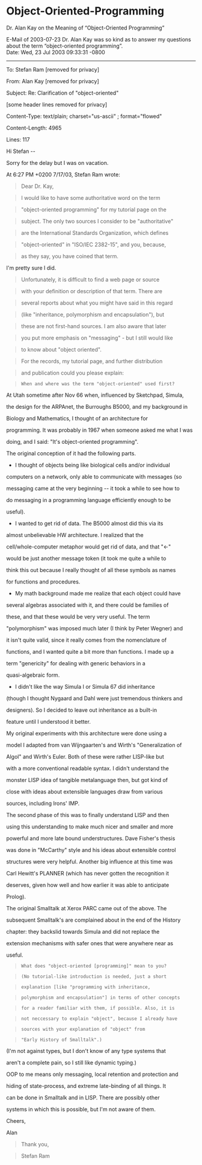 # Object-Oriented-Programming
Dr. Alan Kay on the Meaning of “Object-Oriented Programming”

E-Mail of 2003-07-23
Dr. Alan Kay was so kind as to answer my questions about the term “object-oriented programming”.  
Date: Wed, 23 Jul 2003 09:33:31 -0800

******************************
To: Stefan Ram [removed for privacy]

From: Alan Kay [removed for privacy]

Subject: Re: Clarification of "object-oriented"

[some header lines removed for privacy]

Content-Type: text/plain; charset="us-ascii" ; format="flowed"

Content-Length: 4965

Lines: 117



Hi Stefan --



Sorry for the delay but I was on vacation.



At 6:27 PM +0200 7/17/03, Stefan Ram wrote:

>   Dear Dr. Kay,

>

>   I would like to have some authoritative word on the term

>   "object-oriented programming" for my tutorial page on the

>   subject. The only two sources I consider to be "authoritative"

>   are the International Standards Organization, which defines

>   "object-oriented" in "ISO/IEC 2382-15", and you, because,

>   as they say, you have coined that term.



I'm pretty sure I did.



>

>   Unfortunately, it is difficult to find a web page or source

>   with your definition or description of that term. There are

>   several reports about what you might have said in this regard

>   (like "inheritance, polymorphism and encapsulation"), but

>   these are not first-hand sources. I am also aware that later

>   you put more emphasis on "messaging" - but I still would like

>   to know about "object oriented".

>

>   For the records, my tutorial page, and further distribution

>   and publication could you please explain:

>

>     When and where was the term "object-oriented" used first?



At Utah sometime after Nov 66 when, influenced by Sketchpad, Simula, 

the design for the ARPAnet, the Burroughs B5000, and my background in 

Biology and Mathematics, I thought of an architecture for 

programming. It was probably in 1967 when someone asked me what I was 

doing, and I said: "It's object-oriented programming".



The original conception of it had the following parts.



  - I thought of objects being like biological cells and/or individual 

computers on a network, only able to communicate with messages (so 

messaging came at the very beginning -- it took a while to see how to 

do messaging in a programming language efficiently enough to be 

useful).



  - I wanted to get rid of data. The B5000 almost did this via its 

almost unbelievable HW architecture. I realized that the 

cell/whole-computer metaphor would get rid of data, and that "<-" 

would be just another message token (it took me quite a while to 

think this out because I really thought of all these symbols as names 

for functions and procedures.



  - My math background made me realize that each object could have 

several algebras associated with it, and there could be families of 

these, and that these would be very very useful. The term 

"polymorphism" was imposed much later (I think by Peter Wegner) and 

it isn't quite valid, since it really comes from the nomenclature of 

functions, and I wanted quite a bit more than functions. I made up a 

term "genericity" for dealing with generic behaviors in a 

quasi-algebraic form.



  - I didn't like the way Simula I or Simula 67 did inheritance 

(though I thought Nygaard and Dahl were just tremendous thinkers and 

designers). So I decided to leave out inheritance as a built-in 

feature until I understood it better.



My original experiments with this architecture were done using a 

model I adapted from van Wijngaarten's and Wirth's "Generalization of 

Algol" and Wirth's Euler. Both of these were rather LISP-like but 

with a more conventional readable syntax. I didn't understand the 

monster LISP idea of tangible metalanguage then, but got kind of 

close with ideas about extensible languages draw from various 

sources, including Irons' IMP.



The second phase of this was to finally understand LISP and then 

using this understanding to make much nicer and smaller and more 

powerful and more late bound understructures. Dave Fisher's thesis 

was done in "McCarthy" style and his ideas about extensible control 

structures were very helpful. Another big influence at this time was 

Carl Hewitt's PLANNER (which has never gotten the recognition it 

deserves, given how well and how earlier it was able to anticipate 

Prolog).



The original Smalltalk at Xerox PARC came out of the above. The 

subsequent Smalltalk's are complained about in the end of the History 

chapter: they backslid towards Simula and did not replace the 

extension mechanisms with safer ones that were anywhere near as 

useful.



>

>     What does "object-oriented [programming]" mean to you?

>     (No tutorial-like introduction is needed, just a short

>     explanation [like "programming with inheritance,

>     polymorphism and encapsulation"] in terms of other concepts

>     for a reader familiar with them, if possible. Also, it is

>     not neccessary to explain "object", because I already have

>     sources with your explanation of "object" from

>     "Early History of Smalltalk".)



(I'm not against types, but I don't know of any type systems that 

aren't a complete pain, so I still like dynamic typing.)



OOP to me means only messaging, local retention and protection and 

hiding of state-process, and extreme late-binding of all things. It 

can be done in Smalltalk and in LISP. There are possibly other 

systems in which this is possible, but I'm not aware of them.



Cheers,



Alan



>

>   Thank you,

>

>   Stefan Ram
